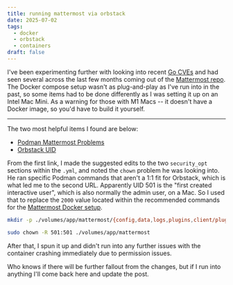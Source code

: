 ```yaml
---
title: running mattermost via orbstack
date: 2025-07-02
tags:
  - docker
  - orbstack
  - containers
draft: false
---
```

I've been experimenting further with looking into recent [Go CVEs](https://pkg.go.dev/vuln/list) and had seen several across the last few months coming out of the [Mattermost repo](https://github.com/mattermost/mattermost). The Docker compose setup wasn't as plug-and-play as I've run into in the past, so some items had to be done differently as I was setting it up on an Intel Mac Mini. As a warning for those with M1 Macs -- it doesn't have a Docker image, so you'd have to build it yourself.

---

The two most helpful items I found are below:
- [Podman Mattermost Problems](https://forum.mattermost.com/t/install-via-docker-error-failed-to-load-configuration-could-not-create-config-file-open-mattermost-config-config-json-permission-denied/17810/3)
- [Orbstack UID](https://github.com/orbstack/orbstack/issues/427)

From the first link, I made the suggested edits to the two `security_opt` sections within the `.yml`, and noted the `chown` problem he was looking into. He ran specific Podman commands that aren't a 1:1 fit for Orbstack, which is what led me to the second URL. Apparently UID 501 is the "first created interactive user", which is also normally the admin user, on a Mac. So I used that to replace the `2000` value located within the recommended commands for the [Mattermost Docker setup](https://docs.mattermost.com/deploy/server/deploy-containers.html).

```bash
mkdir -p ./volumes/app/mattermost/{config,data,logs,plugins,client/plugins,bleve-indexes}

sudo chown -R 501:501 ./volumes/app/mattermost
```

After that, I spun it up and didn't run into any further issues with the container crashing immediately due to permission issues. 

Who knows if there will be further fallout from the changes, but if I run into anything I'll come back here and update the post.


